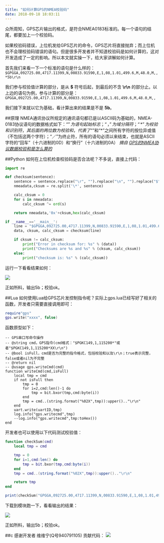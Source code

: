 ```yaml
---
title: "如何计算GPS的NMEA校验码"
date: 2018-09-18 18:03:11
---
```


众所周知，GPS芯片输出的格式，是符合NMEA0183标准的。每一个语句的结尾，都要加上一个校验码。

如果校验码错误，上位机发给GPS芯片的命令，GPS芯片将直接抛弃；而上位机也不会理校验码错误的语句。但是很多开发者并不知道校验码是如何计算的，这对开发造成了一定的影响。所以本文就实操一下，给大家讲解如何计算。

首先我们来看一下一个标准的语句是什么样的：
` $GPGGA,092725.00,4717.11399,N,00833.91590,E,1,08,1.01,499.6,M,48.0,M,,*5b\r\n`

我们参与校验值计算的部分，是从 **$** 符号后起，到最后的不含 **\r\n** 的部分止。以上边的语句为例，参与计算的部分是：
` GPGGA,092725.00,4717.11399,N,00833.91590,E,1,08,1.01,499.6,M,48.0,M,,`

我们接下来就以它为基础，看计算出来的结果是不是 **5b**。

##原理
NMEA通讯协议所规定的通讯语句都已是以ASCII码为基础的，NMEA-0183协议语句的数据格式如下：“$”为语句起始标志；“，”为域分隔符；“ *”为校验和识别符，其后面的两位数为校验和，代表了“$”和“*”之间所有字符的按位异或值（不包括这两个字符）；“／”为终止符，所有的语句必须以来结束，也就是ASCII 字符的“回车”（十六进制的0D）和“换行”（十六进制的0A）
*摘自 [GPS的NMEA协议数据校验和是怎么算的](https://zhidao.baidu.com/question/98269764.html)*

##Python
如何在上位机检查校验码是否合法呢？不多说，直接上代码：
```python
import re

def checksum(sentence):
    sentence = sentence.replace("\r", "").replace("\n", "").replace("$", "")
    nmeadata,cksum = re.split('\*', sentence)

    calc_cksum = 0
    for s in nmeadata:
        calc_cksum ^= ord(s)

    return nmeadata,'0x'+cksum,hex(calc_cksum)

if __name__=='__main__':
    line = "$GPGGA,092725.00,4717.11399,N,00833.91590,E,1,08,1.01,499.6,M,48.0,M,,*5b\n"
    data, cksum, calc_cksum = checksum(line)

    if cksum != calc_cksum:
        print("Error in checksum for: %s" % (data))
        print("Checksums are %s and %s" % (cksum, calc_cksum))
    else:
        print("checksum is: %s" % (calc_cksum))
```
运行一下看看结果如何：

![](http://doc.openluat.com/api/static/editormd/php/../uploads/5_47197.png)

正如所料，输出5b；校验ok。

##Lua
如何使用Lua给GPS芯片发控制指令呢？实际上gps.lua已经写好了相关的函数，开发者只需要直接调用即可：
```lua
require"gps"
gps.write("xxxx", false)
```
函数原型如下：
```
-- GPS串口写命令操作
-- @string cmd，GPS指令(cmd格式："$PGKC149,1,115200*"或者"$PGKC149,1,115200*XX\r\n")
-- @bool isFull，cmd是否为完整的指令格式，包括校验和以及\r\n；true表示完整，false或者nil为不完整
-- @return nil
-- @usage gps.writeCmd(cmd)
function writeCmd(cmd,isFull)
    local tmp = cmd
    if not isFull then
        tmp = 0
        for i=2,cmd:len()-1 do
            tmp = bit.bxor(tmp,cmd:byte(i))
        end
        tmp = cmd..(string.format("%02X",tmp)):upper().."\r\n"
    end
    uart.write(uartID,tmp)
    log.info("gps.writecmd",tmp)
    --log.info("gps.writecmd",tmp:toHex())
end
```
开发者也可以使用以下代码测试校验值：
```lua
function checkSum(cmd)
    local tmp = cmd

    tmp = 0
    for i=1,cmd:len() do
        tmp = bit.bxor(tmp,cmd:byte(i))
    end
    tmp = cmd..(string.format("%02X",tmp)):upper().."\r\n"

    return tmp
end

print(checkSum("GPGGA,092725.00,4717.11399,N,00833.91590,E,1,08,1.01,499.6,M,48.0,M,,"))
```
下载到模块跑一下，看看输出的结果：

![](http://doc.openluat.com/api/static/editormd/php/../uploads/5_27204.png)

正如所料，输出5b；校验ok。

##c
感谢开发者 维维宁(Q号940791105) 贡献代码：
![](http://doc.openluat.com/api/static/editormd/php/../uploads/5_60262.png)
